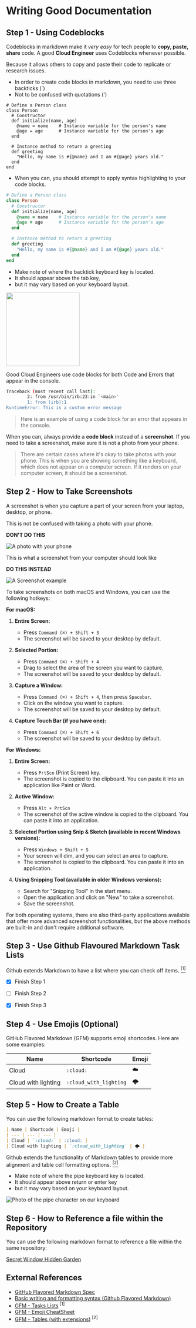 # Writing Good Documentation

## Step 1 - Using Codeblocks

Codeblocks in markdown make it *very easy* for tech people to **copy, paste, share** code.
A good __Cloud Engineer__ uses Codeblocks whenever possible.

Because it allows others to copy and paste their code to replicate or research issues.

- In order to create code blocks in markdown, you need to use three backticks (`)
- Not to be confused with quotations (')

```
# Define a Person class
class Person
  # Constructor
  def initialize(name, age)
    @name = name    # Instance variable for the person's name
    @age = age      # Instance variable for the person's age
  end

  # Instance method to return a greeting
  def greeting
    "Hello, my name is #{@name} and I am #{@age} years old."
  end
end
```

- When you can, you should attempt to apply syntax highlighting to your code blocks.

```ruby
# Define a Person class
class Person
  # Constructor
  def initialize(name, age)
    @name = name    # Instance variable for the person's name
    @age = age      # Instance variable for the person's age
  end

  # Instance method to return a greeting
  def greeting
    "Hello, my name is #{@name} and I am #{@age} years old."
  end
end
```

- Make note of where the backtick keyboard key is located.
- It should appear above the tab key, 
- but it may vary based on your keyboard layout.

<img width="200px" src="assets/backtick-key.jpg"/>


Good Cloud Engineers use code blocks for both Code and Errors that appear in the console.

```bash
Traceback (most recent call last):
        2: from /usr/bin/irb:23:in `<main>'
        1: from (irb):1
RuntimeError: This is a custom error message
```

> Here is an example of using a code block for an error that appears in the console.

When you can, always provide a **code block** instead of a **screenshot**. If you need to take a screenshot, make sure it is not a photo from your phone.

> There are certain cases where it's okay to take photos with your phone. This is when you are showing something like a keyboard, which does not appear on a computer screen. If it renders on your computer screen, it should be a screenshot.
> 

## Step 2 - How to Take Screenshots

A screenshot is when you capture a part of your screen from your laptop, desktop, or phone.

This is not be confused with taking a photo with your phone.

**DON'T DO THIS**

![A photo with your phone](assets/phone-photo.jpg)

This is what a screenshot from your computer should look like

**DO THIS INSTEAD**

![A Screenshot example](assets/screenshot-example.png)

To take screenshots on both macOS and Windows, you can use the following hotkeys:

**For macOS:**

1. **Entire Screen:** 
   - Press `Command (⌘) + Shift + 3`
   - The screenshot will be saved to your desktop by default.

2. **Selected Portion:**
   - Press `Command (⌘) + Shift + 4` 
   - Drag to select the area of the screen you want to capture.
   - The screenshot will be saved to your desktop by default.

3. **Capture a Window:** 
   - Press `Command (⌘) + Shift + 4`, then press `Spacebar`.
   - Click on the window you want to capture.
   - The screenshot will be saved to your desktop by default.

4. **Capture Touch Bar (if you have one):**
   - Press `Command (⌘) + Shift + 6`
   - The screenshot will be saved to your desktop by default.

**For Windows:**

1. **Entire Screen:** 
   - Press `PrtScn` (Print Screen) key.
   - The screenshot is copied to the clipboard. You can paste it into an application like Paint or Word.

2. **Active Window:** 
   - Press `Alt + PrtScn`
   - The screenshot of the active window is copied to the clipboard. You can paste it into an application.

3. **Selected Portion using Snip & Sketch (available in recent Windows versions):**
   - Press `Windows + Shift + S`
   - Your screen will dim, and you can select an area to capture.
   - The screenshot is copied to the clipboard. You can paste it into an application.

4. **Using Snipping Tool (available in older Windows versions):**
   - Search for "Snipping Tool" in the start menu.
   - Open the application and click on "New" to take a screenshot.
   - Save the screenshot.

For both operating systems, there are also third-party applications available that offer more advanced screenshot functionalities, but the above methods are built-in and don't require additional software.


## Step 3 - Use Github Flavoured Markdown Task Lists

Github extends Markdown to have a list where you can check off items. [<sup>[1]</sup>](#external-references)

- [x] Finish Step 1
- [ ] Finish Step 2
- [x] Finish Step 3


## Step 4 - Use Emojis (Optional)

GitHub Flavored Markdown (GFM) supports emoji shortcodes. Here are some examples:

| Name | Shortcode | Emoji |
| --- | --- | --- |
| Cloud | `:cloud:` | :cloud: |
| Cloud with lighting | `:cloud_with_lighting` | 🌩️ |


## Step 5 - How to Create a Table

You can use the following markdown format to create tables:

```md
| Name | Shortcode | Emoji |
| --- | --- | --- |
| Cloud | `:cloud:` | :cloud: |
| Cloud with lighting | `:cloud_with_lighting` | 🌩️ |
```

Github extends the functionality of Markdown tables to provide more alignment and table cell formatting options. [<sup>[2]</sup>](#external-references)

- Make note of where the pipe keyboard key is located.
- It should appear above return or enter key
- but it may vary based on your keyboard layout.

![Photo of the pipe character on our keyboard](assets/pipe-char.jpg)


## Step 6 - How to Reference a file within the Repository

You can use the following markdown format to reference a file within the same repository:

[Secret Window Hidden Garden](secret-window/hidden-garden.md)


## External References

- [GitHub Flavored Markdown Spec](https://github.github.com/gfm/)
- [Basic writing and formatting syntax (Github Flavored Markdown)](https://docs.github.com/en/get-started/writing-on-github/getting-started-with-writing-and-formatting-on-github/basic-writing-and-formatting-syntax#quoting-text) 
- [GFM - Tasks Lists](https://docs.github.com/en/get-started/writing-on-github/getting-started-with-writing-and-formatting-on-github/basic-writing-and-formatting-syntax#task-lists)  <sup>[1]</sup>
- [GFM - Emoji CheatSheet](https://github.com/ikatyang/emoji-cheat-sheet)
- [GFM - Tables (with extensions)](https://github.github.com/gfm/#tables-extension-) <sup>[2]</sup>


